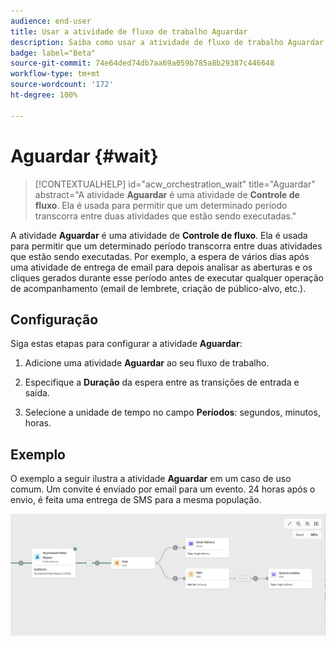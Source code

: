 ```yaml
---
audience: end-user
title: Usar a atividade de fluxo de trabalho Aguardar
description: Saiba como usar a atividade de fluxo de trabalho Aguardar
badge: label="Beta"
source-git-commit: 74e64ded74db7aa69a059b785a8b29387c446648
workflow-type: tm+mt
source-wordcount: '172'
ht-degree: 100%

---
```



# Aguardar {#wait}


>[!CONTEXTUALHELP]
>id="acw_orchestration_wait"
>title="Aguardar"
>abstract="A atividade **Aguardar** é uma atividade de **Controle de fluxo**. Ela é usada para permitir que um determinado período transcorra entre duas atividades que estão sendo executadas."


A atividade **Aguardar** é uma atividade de **Controle de fluxo**. Ela é usada para permitir que um determinado período transcorra entre duas atividades que estão sendo executadas. Por exemplo, a espera de vários dias após uma atividade de entrega de email para depois analisar as aberturas e os cliques gerados durante esse período antes de executar qualquer operação de acompanhamento (email de lembrete, criação de público-alvo, etc.).

## Configuração

Siga estas etapas para configurar a atividade **Aguardar**:

1. Adicione uma atividade **Aguardar** ao seu fluxo de trabalho.

1. Especifique a **Duração** da espera entre as transições de entrada e saída.

1. Selecione a unidade de tempo no campo **Períodos**: segundos, minutos, horas.

## Exemplo

O exemplo a seguir ilustra a atividade **Aguardar** em um caso de uso comum. Um convite é enviado por email para um evento. 24 horas após o envio, é feita uma entrega de SMS para a mesma população.

![](../assets/workflow-wait-example.png)
